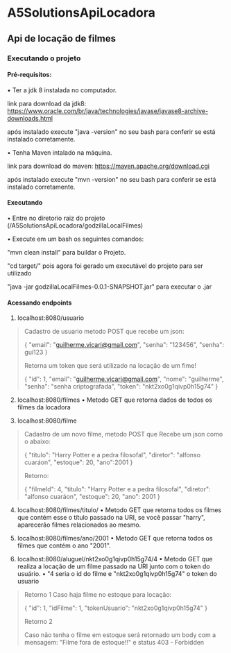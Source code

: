 # A5SolutionsApiLocadora
## Api de locação de filmes

### Executando o projeto

#### Pré-requisitos:
• Ter a jdk 8 instalada no computador.

  link para download da jdk8: https://www.oracle.com/br/java/technologies/javase/javase8-archive-downloads.html
  
  após instalado execute "java -version" no seu bash para conferir se está instalado corretamente.

• Tenha Maven intalado na máquina.

  link para download do maven: https://maven.apache.org/download.cgi
  
  após instalado execute "mvn -version" no seu bash para conferir se está instalado corretamente.

#### Executando 
• Entre no diretorio raiz do projeto (/A5SolutionsApiLocadora/godzillaLocalFilmes)

• Execute em um bash os seguintes comandos:

   "mvn clean install" para buildar o Projeto.
   
   "cd target/" pois agora foi gerado um executável do projeto para ser utilizado
   
   "java -jar godzillaLocalFilmes-0.0.1-SNAPSHOT.jar" para executar o .jar

#### Acessando endpoints 
1. localhost:8080/usuario
>Cadastro de usuario metodo POST que recebe um json:
>
>{
>    "email": "guilherme.vicari@gmail.com",
>    "senha": "123456",
>    "senha": gui123
>}
>
>Retorna um token que será utilizado na locação de um fime!
>
>{
>    "id": 1,
>    "email": "guilherme.vicari@gmail.com",
>    "nome": "guilherme",
>    "senha": "senha criptografada",
>    "token": "nkt2xo0g1qivp0h15g74"
>}
>
2. localhost:8080/filmes
• Metodo GET que retorna dados de todos os filmes da locadora 

3. localhost:8080/filme
>Cadastro de um novo filme, metodo POST que Recebe um json como o abaixo:
>
>{
>    "titulo": "Harry Potter e a pedra filosofal",
>    "diretor": "alfonso cuaráon",
>    "estoque": 20,
>    "ano":2001
>}
>
>Retorno:
>
>{
>    "filmeId": 4,
>    "titulo": "Harry Potter e a pedra filosofal",
>    "diretor": "alfonso cuaráon",
>    "estoque": 20,
>    "ano": 2001
>}
>

4. localhost:8080/filmes/titulo/<nome de filme>
• Metodo GET que retorna todos os filmes que contém esse o título passado na URI, se você passar "harry", aparecerão filmes relacionados ao mesmo.

5. localhost:8080/filmes/ano/2001
• Metodo GET que retorna todos os filmes que contém o ano "2001".

6. localhost:8080/aluguel/nkt2xo0g1qivp0h15g74/4
• Metodo GET que realiza a locação de um filme passado na URI junto com o token do usuário.
• "4 seria o id do filme e "nkt2xo0g1qivp0h15g74" o token do usuario
>Retorno 1
>Caso haja filme no estoque para locação:
>
>{
>    "id": 1,
>    "idFilme": 1,
>    "tokenUsuario": "nkt2xo0g1qivp0h15g74"
>}
>
>Retorno 2 
>
>Caso não tenha o filme em estoque será retornado um body com a mensagem: "Filme fora de estoque!!" e status 403 - Forbidden
>
